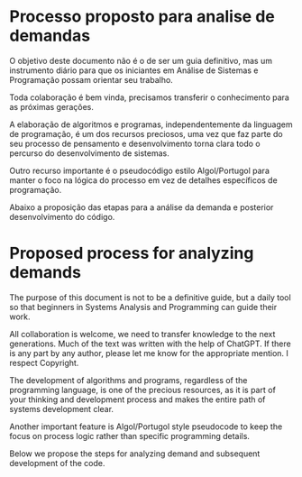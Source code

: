 # Processo proposto para analise de demandas

O objetivo deste documento não é o de ser um guia definitivo, mas um instrumento diário para que os iniciantes em Análise de Sistemas e Programação possam orientar seu trabalho.

Toda colaboração é bem vinda, precisamos transferir o conhecimento para as próximas gerações.

A elaboração de algoritmos e programas, independentemente da linguagem de programação, é um dos recursos preciosos, uma vez que faz parte do seu processo de pensamento e desenvolvimento torna clara todo o percurso do desenvolvimento de sistemas.

Outro recurso importante é o pseudocódigo estilo Algol/Portugol para manter o foco na lógica do processo em vez de detalhes específicos de programação.

Abaixo a proposição das etapas para a análise da demanda e posterior desenvolvimento do código.


# Proposed process for analyzing demands

The purpose of this document is not to be a definitive guide, but a daily tool so that beginners in Systems Analysis and Programming can guide their work.

All collaboration is welcome, we need to transfer knowledge to the next generations.
Much of the text was written with the help of ChatGPT.
If there is any part by any author, please let me know for the appropriate mention. I respect Copyright.

The development of algorithms and programs, regardless of the programming language, is one of the precious resources, as it is part of your thinking and development process and makes the entire path of systems development clear.

Another important feature is Algol/Portugol style pseudocode to keep the focus on process logic rather than specific programming details.

Below we propose the steps for analyzing demand and subsequent development of the code.
